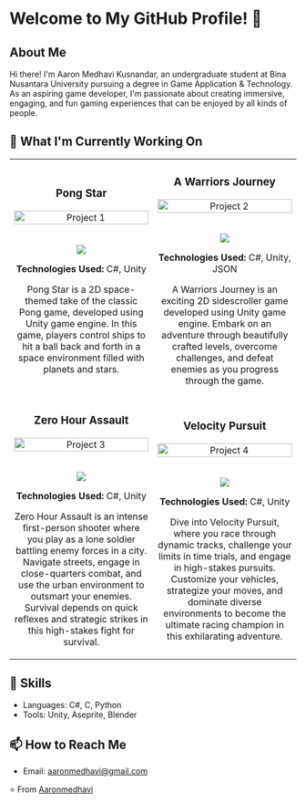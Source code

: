 # Welcome to My GitHub Profile! 👋
## About Me
Hi there! I'm Aaron Medhavi Kusnandar, an undergraduate student at Bina Nusantara University pursuing a degree in Game Application & Technology. As an aspiring game developer, I'm passionate about creating immersive, engaging, and fun gaming experiences that can be enjoyed by all kinds of people.
## 🔭 What I'm Currently Working On
<div align="center">
  <table>
    <tr>
      <td width="50%">
        <h3 align="center">Pong Star</h3>
        <div align="center">  
          <a href='https://github.com/Aaronmedhavi/Pong2D-GameProg' target="_blank">
            <img src="https://github.com/Aaronmedhavi/Pong2D-GameProg/blob/main/Untitled video - Made with Clipchamp (2).gif?raw=true" alt="Project 1" width="100%" />
          </a>
          <br>
          <br>
          <p>
            <a href="https://github.com/Aaronmedhavi/Pong2D-GameProg" target="_blank">
              <img src="https://img.shields.io/badge/Code-lightgrey?style=for-the-badge&logo=github"/>
            </a>
          </p>
          <p><strong>Technologies Used:</strong> C#, Unity</p>
          <p>Pong Star is a 2D space-themed take of the classic Pong game, developed using Unity game engine. In this game, players control ships to hit a ball back and forth in a space environment filled with planets and stars.</p>
        </div>
      </td>
      <td width="50%">
        <h3 align="center">A Warriors Journey</h3>
        <div align="center">  
          <a href='https://github.com/Aaronmedhavi/SideScroll-GameProg' target="_blank">
            <img src="https://github.com/Aaronmedhavi/SideScroll-GameProg/blob/main/Untitled video - Made with Clipchamp (2).gif?raw=true" alt="Project 2" width="100%" />
          </a>
          <br>
          <br>
          <p>
            <a href="https://github.com/Aaronmedhavi/SideScroll-GameProg" target="_blank">
              <img src="https://img.shields.io/badge/Code-lightgrey?style=for-the-badge&logo=github"/>
            </a>
          </p>
          <p><strong>Technologies Used:</strong> C#, Unity, JSON</p>
          <p>A Warriors Journey is an exciting 2D sidescroller game developed using Unity game engine. Embark on an adventure through beautifully crafted levels, overcome challenges, and defeat enemies as you progress through the game.</p>
        </div>
      </td>
    </tr>
    <tr>
      <td width="50%">
        <h3 align="center">Zero Hour Assault</h3>
        <div align="center">  
          <a href='https://github.com/Aaronmedhavi/FPS-Unity-Game' target="_blank">
            <img src="https://github.com/Aaronmedhavi/FPS-Unity-Game/blob/main/Untitled%20video%20-%20Made%20with%20Clipchamp%20(3).gif?raw=true" alt="Project 3" width="100%" />
          </a>
          <br>
          <br>
          <p>
            <a href="https://github.com/Aaronmedhavi/FPS-Unity-Game" target="_blank">
              <img src="https://img.shields.io/badge/Code-lightgrey?style=for-the-badge&logo=github"/>
            </a>
          </p>
          <p><strong>Technologies Used:</strong> C#, Unity</p>
          <p>Zero Hour Assault is an intense first-person shooter where you play as a lone soldier battling enemy forces in a city. Navigate streets, engage in close-quarters combat, and use the urban environment to outsmart your enemies. Survival depends on quick reflexes and strategic strikes in this high-stakes fight for survival.</p>
        </div>
      </td>
	  <td width="50%">
        <h3 align="center">Velocity Pursuit</h3>
        <div align="center">  
          <a href='https://github.com/Aaronmedhavi/Racing-Unity-Game' target="_blank">
            <img src="https://github.com/Aaronmedhavi/Racing-Unity-Game/blob/main/Racegif%20-%20Made%20with%20Clipchamp.gif" alt="Project 4" width="100%" />
          </a>
          <br>
          <br>
          <p>
            <a href="https://github.com/Aaronmedhavi/Racing-Unity-Game" target="_blank">
              <img src="https://img.shields.io/badge/Code-lightgrey?style=for-the-badge&logo=github"/>
            </a>
          </p>
          <p><strong>Technologies Used:</strong> C#, Unity</p>
          <p>Dive into Velocity Pursuit, where you race through dynamic tracks, challenge your limits in time trials, and engage in high-stakes pursuits. Customize your vehicles, strategize your moves, and dominate diverse environments to become the ultimate racing champion in this exhilarating adventure.</p>
        </div>
      </td>
    </tr>
  </table>
</div>

## 💼 Skills
- Languages: C#, C, Python
- Tools: Unity, Aseprite, Blender

## 📫 How to Reach Me
- Email: aaronmedhavi@gmail.com

⭐️ From [Aaronmedhavi](https://github.com/Aaronmedhavi)
